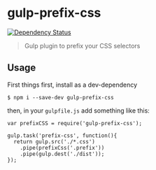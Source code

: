 # gulp-prefix-css

[![Dependency Status][depstat-img]][depstat-url]
> Gulp plugin to prefix your CSS selectors

## Usage

First things first, install as a dev-dependency

`$ npm i --save-dev gulp-prefix-css`

then, in your `gulpfile.js` add something like this:

```
var prefixCSS = require('gulp-prefix-css');

gulp.task('prefix-css', function(){
  return gulp.src('./*.css')
    .pipe(prefixCss('.prefix'))
    .pipe(gulp.dest('./dist'));
});
```

[depstat-img]: https://david-dm.org/j4hr3n/gulp-prefix-css.svg
[depstat-url]: https://david-dm.org/j4hr3n/gulp-prefix-css
